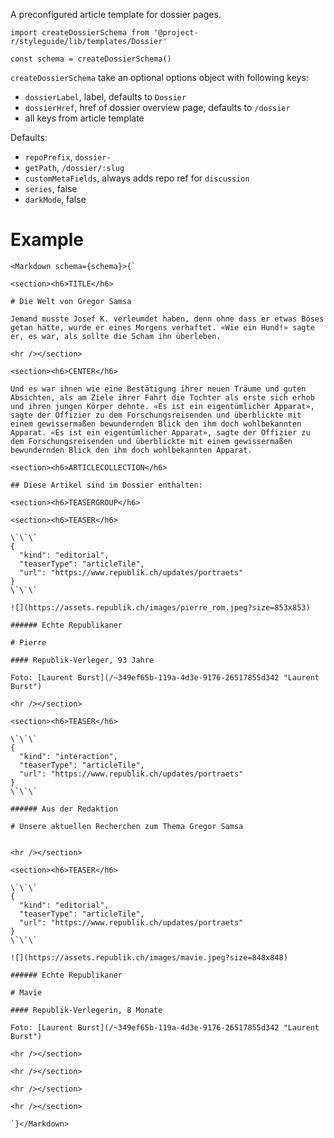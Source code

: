 A preconfigured article template for dossier pages.

```code|lang-jsx
import createDossierSchema from '@project-r/styleguide/lib/templates/Dossier'

const schema = createDossierSchema()
```

`createDossierSchema` take an optional options object with following keys:

- `dossierLabel`, label, defaults to `Dossier`
- `dossierHref`, href of dossier overview page, defaults to `/dossier`
- all keys from article template

Defaults:
- `repoPrefix`, `dossier-`
- `getPath`, `/dossier/:slug`
- `customMetaFields`, always adds repo ref for `discussion`
- `series`, false
- `darkMode`, false

# Example

```react|noSource
<Markdown schema={schema}>{`

<section><h6>TITLE</h6>

# Die Welt von Gregor Samsa

Jemand musste Josef K. verleumdet haben, denn ohne dass er etwas Böses getan hätte, wurde er eines Morgens verhaftet. «Wie ein Hund!» sagte er, es war, als sollte die Scham ihn überleben.

<hr /></section>

<section><h6>CENTER</h6>

Und es war ihnen wie eine Bestätigung ihrer neuen Träume und guten Absichten, als am Ziele ihrer Fahrt die Tochter als erste sich erhob und ihren jungen Körper dehnte. «Es ist ein eigentümlicher Apparat», sagte der Offizier zu dem Forschungsreisenden und überblickte mit einem gewissermaßen bewundernden Blick den ihm doch wohlbekannten Apparat. «Es ist ein eigentümlicher Apparat», sagte der Offizier zu dem Forschungsreisenden und überblickte mit einem gewissermaßen bewundernden Blick den ihm doch wohlbekannten Apparat.

<section><h6>ARTICLECOLLECTION</h6>

## Diese Artikel sind im Dossier enthalten:

<section><h6>TEASERGROUP</h6>

<section><h6>TEASER</h6>

\`\`\`
{
  "kind": "editorial",
  "teaserType": "articleTile",
  "url": "https://www.republik.ch/updates/portraets"
}
\`\`\`

![](https://assets.republik.ch/images/pierre_rom.jpeg?size=853x853)

###### Echte Republikaner

# Pierre

#### Republik-Verleger, 93 Jahre

Foto: [Laurent Burst](/~349ef65b-119a-4d3e-9176-26517855d342 "Laurent Burst")

<hr /></section>

<section><h6>TEASER</h6>

\`\`\`
{
  "kind": "interaction",
  "teaserType": "articleTile",
  "url": "https://www.republik.ch/updates/portraets"
}
\`\`\`

###### Aus der Redaktion

# Unsere aktuellen Recherchen zum Thema Gregor Samsa


<hr /></section>

<section><h6>TEASER</h6>

\`\`\`
{
  "kind": "editorial",
  "teaserType": "articleTile",
  "url": "https://www.republik.ch/updates/portraets"
}
\`\`\`

![](https://assets.republik.ch/images/mavie.jpeg?size=848x848)

###### Echte Republikaner

# Mavie

#### Republik-Verlegerin, 8 Monate

Foto: [Laurent Burst](/~349ef65b-119a-4d3e-9176-26517855d342 "Laurent Burst")

<hr /></section>

<hr /></section>

<hr /></section>

<hr /></section>

`}</Markdown>
```
